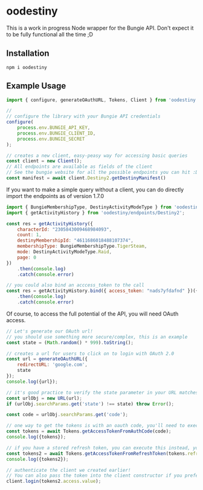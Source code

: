 # oodestiny
This is a work in progress Node wrapper for the Bungie API. Don't expect it to be fully functional all the time ;D

## Installation
```shell
npm i oodestiny
```
## Example Usage
```javascript
import { configure, generateOAuthURL, Tokens, Client } from 'oodestiny';

// 
// configure the library with your Bungie API credentials
configure(
    process.env.BUNGIE_API_KEY, 
    process.env.BUNGIE_CLIENT_ID, 
    process.env.BUNGIE_SECRET
);

// creates a new client, easy-peasy way for accessing basic queries
const client = new Client();
// All endpoints are available as fields of the client
// See the bungie website for all the possible endpoints you can hit :D
const manifest = await client.Destiny2.getDestinyManifest()

```

If you want to make a simple query without a client, you can do directly import the endpoints as of version 1.7.0
```javascript
import { BungieMembershipType, DestinyActivityModeType } from 'oodestiny/schemas'
import { getActivityHistory } from 'oodestiny/endpoints/Destiny2';

const res = getActivityHistory({
    characterId: "2305843009468984093",
    count: 1,
    destinyMembershipId: "4611686018488107374",
    membershipType: BungieMembershipType.TigerSteam,
    mode: DestinyActivityModeType.Raid,
    page: 0
})
    .then(console.log)
    .catch(console.error)

// you could also bind an acccess_token to the call
const res = getActivityHistory.bind({ access_token: "nads7yfdafnd" })({ ... })
    .then(console.log)
    .catch(console.error)

```
Of course, to access the full potential of the API, you will need OAuth access.
```javascript
// Let's generate our OAuth url!
// you should use something more secure/complex, this is an example
const state = (Math.random() * 999).toString();

// creates a url for users to click on to login with OAuth 2.0
const url = generateOAuthURL({
    redirectURL: 'google.com',
    state
});
console.log({url});

// it's good practice to verify the state parameter in your URL matches the state parameter you expected
const urlObj = new URL(url);
if (urlObj.searchParams.get('state') !== state) throw Error();

const code = urlObj.searchParams.get('code');

// one way to get the tokens is with an oauth code, you'll need to execute this the first time
const tokens = await Tokens.getAccessTokenFromAuthCode(code);
console.log({tokens});

// if you have a stored refresh token, you can execute this instead, you will execute this more often then not
const tokens2 = await Tokens.getAccessTokenFromRefreshToken(tokens.refresh.value);
console.log({tokens2});

// authenticate the client we created earlier! 
// You can also pass the token into the client constructor if you prefer that
client.login(tokens2.access.value);
```